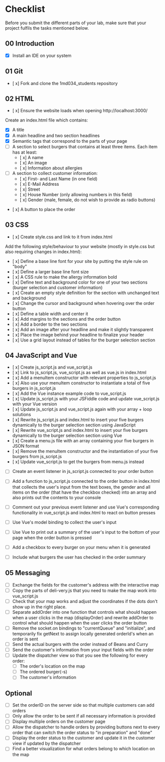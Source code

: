 # Checklist

Before you submit the different parts of your lab, make sure that your project fulfils the tasks mentioned below.

## 00 Introduction

- [X] Install an IDE on your system

## 01 Git

- [ x] Fork and clone the 1md034_students repository


## 02 HTML

- [ x] Ensure the website loads when opening http://localhost:3000/

Create an index.html file which contains:
- [x] A title
- [x] A main headline and two section headlines
- [x] Semantic tags that correspond to the parts of your page
- [ ] A section to select burgers that contains at least three items. Each item has at least:
	- [ x] A name
	- [ x] An image
	- [ x] Information about allergies 
- [ ] A section to collect customer information:
	- [ x] First- and Last Name (in one field)
	- [ x] E-Mail Address
	- [ x] Street
	- [ x] House Number (only allowing numbers in this field)
	- [ x] Gender (male, female, do not wish to provide as radio buttons)
- [ x] A button to place the order

## 03 CSS

- [ x] Create style.css and link to it from index.html

Add the following style/behaviour to your website (mostly in style.css but also requiring changes in index.html):
- [ x] Define a base line font for your site by putting the style rule on "body"
- [ x] Define a larger base line font size
- [ x] A CSS rule to make the allergy information bold
- [ x] Define text and background color for one of your two sections (burger selection and customer information)
- [ x] Create an empty style definition for the section with unchanged text and background
- [ x] Change the cursor and background when hovering over the order button
- [ x] Define a table width and center it
- [ x] Add margins to the sections and the order button
- [ x] Add a border to the two sections
- [ x] Add an image after your headline and make it slightly transparent
- [ x] Place the image behind your headline to finalize your header
- [ x] Use a grid layout instead of tables for the burger selection section


## 04 JavaScript and Vue

- [ x] Create js_script.js and vue_script.js
- [ x] Link to js_script.js, vue_script.js as well as vue.js in index.html
- [ x] Add a menuItem constructor with relevant properties to js_script.js
- [ x] Also use your menuItem constructor to instantiate a total of five burgers in js_script.js
- [ x] Add the Vue instance example code to vue_script.js 
- [ x] Update js_script.js with your JSFiddle code and update vue_script.js with your Vue version
- [ x] Update js_script.js and vue_script.js again with your array + loop solutions
- [ x] Rewrite js_script.js and index.html to insert your five burgers dynamically to the burger selection section using JavaScript
- [ x] Rewrite vue_script.js and index.html to insert your five burgers dynamically to the burger selection section using Vue
- [ x] Create a menu.js file with an array containing your five burgers in JSON format
- [ x] Remove the menuItem constructor and the instantiation of your five burgers from js_script.js
- [ x] Update vue_script.js to get the burgers from menu.js instead
- [ ] Create an event listener in js_script.js connected to your order button
- [ ] Add a function to js_script.js connected to the order button in index.html that collects the user's input from the text boxes, the gender and all items on the order (that have the checkbox checked) into an array and also prints out the contents to your console 
- [ ] Comment out your previous event listener and use Vue's corresponding functionality in vue_script.js and index.html to react on button presses
- [ ] Use Vue's model binding to collect the user's input
- [ ] Use Vue to print out a summary of the user's input to the bottom of your page when the order button is pressed
- [ ] Add a checkbox to every burger on your menu when it is generated
- [ ] Include what burgers the user has checked in the order summary


## 05 Messaging

- [ ] Exchange the fields for the customer's address with the interactive map
- [ ] Copy the parts of deli-very.js that you need to make the map work into vue_script.js
- [ ] Check that your map works and adjust the coordinates if the dots don't show up in the right place.
- [ ] Separate addOrder into one function that controls what should happen when a user clicks in the map (displayOrder) and rewrite addOrder to control what should happen when the user clicks the order button
- [ ] Remove the socket.on bindings to "currentQueue" and "initialize", and temporarily fix getNext to assign locally generated orderId's when an order is sent
- [ ] Send the actual burgers with the order instead of Beans and Curry
- [ ] Send the customer's information from your input fields with the order
- [ ] Update the dispatcher view so that you see the following for every order:
    - [ ] The order's location on the map
    - [ ] The ordered burger(-s)
    - [ ] The customer's information
    
## Optional
- [ ] Set the orderID on the server side so that multiple customers can add orders
- [ ] Only allow the order to be sent if all necessary information is provided
- [ ] Display multiple orders on the customer page
- [ ] Allow the dispatcher to handle orders by providing buttons next to every order that can switch the order status to "in preparation" and "done"
- [ ] Display the order status to the customer and update it in the customer view if updated by the dispatcher
- [ ] Find a better visualization for what orders belong to which location on the map
